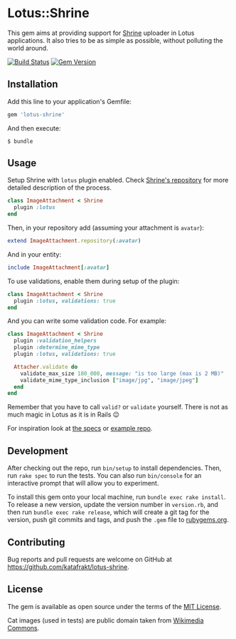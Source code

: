 # Lotus::Shrine

This gem aims at providing support for [Shrine](https://github.com/janko-m/shrine) uploader in Lotus applications. It also tries to be as simple as possible, without polluting the world around.

[![Build Status](https://travis-ci.org/katafrakt/lotus-shrine.svg)](https://travis-ci.org/katafrakt/lotus-shrine)
[![Gem Version](https://badge.fury.io/rb/lotus-shrine.svg)](https://badge.fury.io/rb/lotus-shrine)

## Installation

Add this line to your application's Gemfile:

```ruby
gem 'lotus-shrine'
```

And then execute:

    $ bundle

## Usage

Setup Shrine with `lotus` plugin enabled. Check [Shrine's repository](https://github.com/janko-m/shrine) for more detailed description of the process.

```ruby
class ImageAttachment < Shrine
  plugin :lotus
end
```

Then, in your repository add (assuming your attachment is `avatar`):

```ruby
extend ImageAttachment.repository(:avatar)
```

And in your entity:

```ruby
include ImageAttachment[:avatar]
```

To use validations, enable them during setup of the plugin:

```ruby
class ImageAttachment < Shrine
  plugin :lotus, validations: true
end
```

And you can write some validation code. For example:

```ruby
class ImageAttachment < Shrine
  plugin :validation_helpers
  plugin :determine_mime_type
  plugin :lotus, validations: true

  Attacher.validate do
    validate_max_size 180_000, message: "is too large (max is 2 MB)"
    validate_mime_type_inclusion ["image/jpg", "image/jpeg"]
  end
end
```

Remember that you have to call `valid?` or `validate` yourself. There is not as much magic in Lotus as it is in Rails :wink:

For inspiration look at [the specs](https://github.com/katafrakt/lotus-shrine/tree/master/spec/lotus) or [example repo](https://github.com/katafrakt/lotus-shrine-example).

## Development

After checking out the repo, run `bin/setup` to install dependencies. Then, run `rake spec` to run the tests. You can also run `bin/console` for an interactive prompt that will allow you to experiment.

To install this gem onto your local machine, run `bundle exec rake install`. To release a new version, update the version number in `version.rb`, and then run `bundle exec rake release`, which will create a git tag for the version, push git commits and tags, and push the `.gem` file to [rubygems.org](https://rubygems.org).

## Contributing

Bug reports and pull requests are welcome on GitHub at https://github.com/katafrakt/lotus-shrine.


## License

The gem is available as open source under the terms of the [MIT License](http://opensource.org/licenses/MIT).

Cat images (used in tests) are public domain taken from [Wikimedia Commons](http://commons.wikimedia.org).
